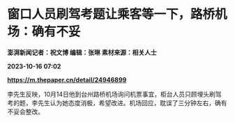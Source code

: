 # 窗口人员刷驾考题让乘客等一下，路桥机场：确有不妥
**澎湃新闻记者：祝文博 编辑：张琳 素材来源：相关人士**

**2023-10-16 07:02**

**https://m.thepaper.cn/detail/24946899**

李先生反映，10月14日他到台州路桥机场询问机票事宜，柜台人员只顾埋头刷驾考的题，李先生认为她态度消极，希望改进。机场回应，耽误了三分钟左右，确有不妥会整改。